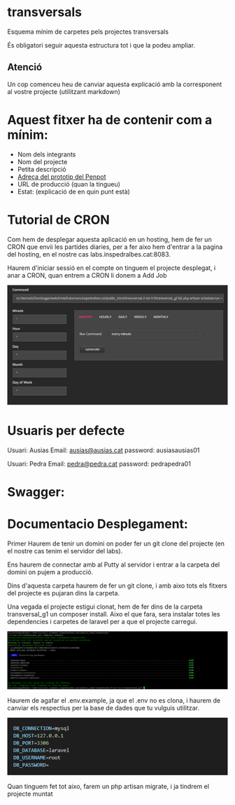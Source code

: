 # transversals
Esquema mínim de carpetes pels projectes transversals

És obligatori seguir aquesta estructura tot i que la podeu ampliar.

## Atenció
Un cop comenceu heu de canviar aquesta explicació amb la corresponent al vostre projecte (utilitzant markdown)


# Aquest fitxer ha de contenir com a mínim:
 * Nom dels integrants
 * Nom del projecte
 * Petita descripció
 * <a href="https://design.penpot.app/#/view/39eb6d3d-9932-80bd-8001-aacd5aad7481?page-id=39eb6d3d-9932-80bd-8001-aacd5aad7482&section=interactions&index=0&share-id=60409f81-bb57-80cc-8001-abdc76c5db0f">Adreça del prototip del Penpot</a>
 * URL de producció (quan la tingueu)
 * Estat: (explicació de en quin punt està)


# Tutorial de CRON

Com hem de desplegar aquesta aplicació en un hosting, hem de fer un CRON que envii les partides diaries, per a fer aixo hem d'entrar a la pagina del hosting, en el nostre cas labs.inspedralbes.cat:8083.

Haurem d'iniciar sessió en el compte on tinguem el projecte desplegat, i anar a CRON, quan entrem a CRON li donem a Add Job

![image Cron](CRON.PNG)



# Usuaris per defecte

Usuari: Ausias
Email: ausias@ausias.cat
password: ausiasausias01

Usuari: Pedra
Email: pedra@pedra.cat
password: pedrapedra01

# Swagger: <a href="https://app.swaggerhub.com/apis/OscarLealVeyeta/tr2/0.1#/"></a>


# Documentacio Desplegament:

Primer Haurem de tenir un domini on poder fer un git clone del projecte (en el nostre cas tenim el servidor del labs).

Ens haurem de connectar amb al Putty al servidor i entrar a la carpeta del domini on pujem a producció.

Dins d'aquesta carpeta haurem de fer un git clone, i amb aixo tots els fitxers del projecte es pujaran dins la carpeta.

Una vegada el projecte estigui clonat, hem de fer dins de la carpeta transversal_g1 un composer install. Aixo el que fara, sera instalar totes les dependencies i carpetes de laravel per a que el projecte carregui.

![image composer install](composer_install.PNG )

Haurem de agafar el .env.example, ja que el .env no es clona, i haurem de canviar els respectius per la base de dades que tu vulguis utilitzar.

![image Cron](env.example.PNG)

Quan tinguem fet tot aixo, farem un php artisan migrate, i ja tindrem el projecte muntat
